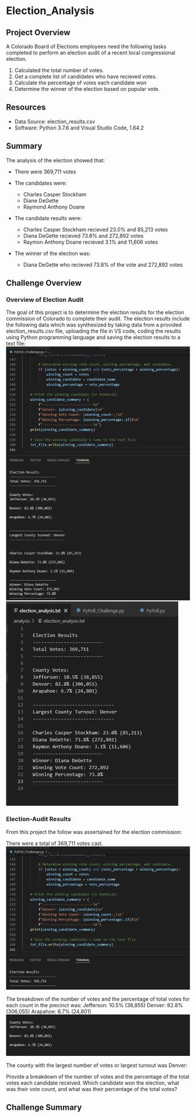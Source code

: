 # Election_Analysis

## Project Overview
A Colorado Board of Elections employees need the following tasks completed to perform an election audit of a recent local congressional election. 
1. Calculated the total number of votes.
2. Get a complete list of candidates who have recieved votes.
3. Calculate the percentage of votes each candidate won
4. Determine the winner of the election based on popular vote.

## Resources
- Data Source: election_results.csv
- Software: Python 3.7.6 and Visual Studio Code, 1.64.2

## Summary 
The analysis of the election showed that:

- There were 369,711 votes
- The candidates were:
  - Charles Casper Stockham
  - Diane DeGette
  - Raymond Anthony Doane

- The candidate results were:
  - Charles Casper Stockham recieved 23.0% and 85,213 votes
  - Diana DeGette recieved 73.8% and 272,892 votes
  - Raymon Anthony Doane recieved 3.1% and 11,606 votes

- The winner of the election was:
  - Diana DeGette who recieved 73.8% of the vote and 272,892 votes

## Challenge Overview

### Overview of Election Audit
The goal of this project is to determine the election results for the election commission of Colorado to complete their audit. The election results include the following data which was synthesized by taking data from a provided election_results.csv file, uploading the file in VS code, coding the results using Python programming language and saving the election results to a text file:
![Election_Results_Terminal](https://github.com/adecoste2/Election_Analysis/blob/main/Resources/Election%20Results%20Terminal.png?raw=true)
![Election_Results_Text_File](https://github.com/adecoste2/Election_Analysis/blob/main/Resources/Election%20Results%20txt.png?raw=true)

### Election-Audit Results
From this project the follow was assertained for the election commission:

There were a total of 369,711 votes cast. 
![Election_Results_Total_Votes](https://github.com/adecoste2/Election_Analysis/blob/main/Resources/Election_Results_Total_Votes.png?raw=true)

The breakdown of the number of votes and the percentage of total votes for each count in the precinct was:
Jefferson: 10.5% (38,855)
Denver: 82.8% (306,055)
Arapahoe: 6.7% (24,801)
![Election_Results_County_Breakdown](https://github.com/adecoste2/Election_Analysis/blob/main/Resources/Election_Results_County_Breakdown.png?raw=true)

The county with the largest number of votes or largest turnout was Denver:
![]()

Provide a breakdown of the number of votes and the percentage of the total votes each candidate received.
Which candidate won the election, what was their vote count, and what was their percentage of the total votes?

## Challenge Summary

